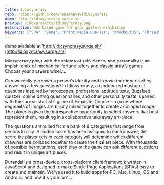 ```yaml
---
title: Idiosyncrasy
repo: https://github.com/fessehaye/idiosyncrasy
demo: http://idiosyncrasy.surge.sh
preview: /img/projects/idiosyncrasy.png
description: Web based game for game gallery exhibition
keywords: ["SPA", "Game", "Print Media Queries", "KnockoutJS", "ThreeJS"]
---
```


demo available at [http://idiosyncrasy.surge.sh/](http://idiosyncrasy.surge.sh/)

Idiosyncrasy plays with the enigma of self-identity and personality in an impish remix of mechanical fortune tellers and classic artist’s games. Choose your answers wisely...

Can we really pin down a person’s identity and expose their inner-self by answering a few questions? In Idiosyncrasy, a randomized mashup of questions inspired by horoscopes, professional aptitude tests, Buzzfeed quizzes, online dating questionnaires, and other personality tests is paired with the surrealist artist’s game of Exquisite-Corpse—a game where segments of images are blindly mixed together to create a collaged image. The player is given the introspective opportunity to select answers that best represent them, resulting in a collaborative take away art-piece.

The questions are pulled from a bank of 8 categories that range from serious to silly. A hidden score has been assigned to each answer; the score the player gets in each category will determine which different drawings are collaged together to create the final art piece. With thousands of possible permutations, each play of the game can ask different questions and result in unique art pieces.

Durandal is a cross-device, cross-platform client framework written in JavaScript and designed to make Single Page Applications (SPAs) easy to create and maintain. We've used it to build apps for PC, Mac, Linux, iOS and Android...and now it's your turn...
